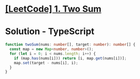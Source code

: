 # [[LeetCode] 1. Two Sum](https://leetcode.com/problems/two-sum/description)

# Solution - TypeScript

```typescript
function twoSum(nums: number[], target: number): number[] {
  const map = new Map<number, number>();
  for (let i = 0; i < nums.length; i++) {
    if (map.has(nums[i])) return [i, map.get(nums[i])];
    map.set(target - nums[i], i);
  }
}
```
